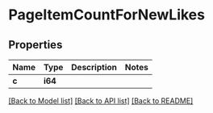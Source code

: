# PageItemCountForNewLikes

## Properties

Name | Type | Description | Notes
------------ | ------------- | ------------- | -------------
**c** | **i64** |  | 

[[Back to Model list]](../README.md#documentation-for-models) [[Back to API list]](../README.md#documentation-for-api-endpoints) [[Back to README]](../README.md)


